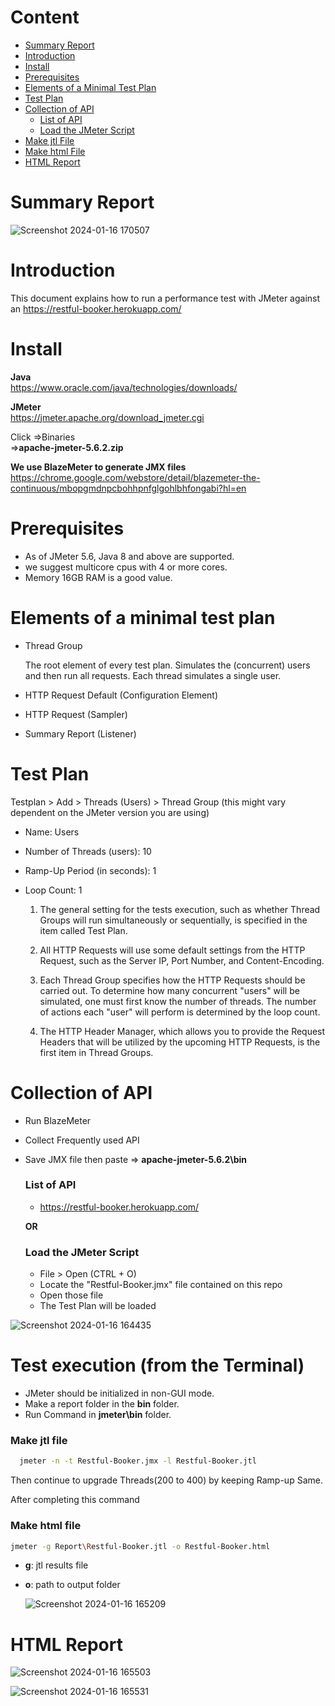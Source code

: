 # Content

- [Summary Report](https://github.com/tanvirseraj/Restful-Booker-Performance-Testing#SummaryReport)
- [Introduction](https://github.com/tanvirseraj/Restful-Booker-Performance-Testing#introduction)  
- [Install](https://github.com/tanvirseraj/Restful-Booker-Performance-Testing)      
- [Prerequisites](https://github.com/imranhasanraaz/jmeter-perfomance-testing#prerequisites)
- [Elements of a Minimal Test Plan](https://github.com/imranhasanraaz/jmeter-perfomance-testing#Elements-of-a-minimal-test-plan)    
- [Test Plan](https://github.com/imranhasanraaz/jmeter-perfomance-testing#test-plan)
- [Collection of API](https://github.com/imranhasanraaz/jmeter-perfomance-testing#collection-of-api)   
    - [List of API](https://github.com/imranhasanraaz/jmeter-perfomance-testing#list-of-api) 
    - [Load the JMeter Script](https://github.com/imranhasanraaz/jmeter-perfomance-testing#load-the-jmeter-script)
- [Make jtl File](https://github.com/imranhasanraaz/jmeter-perfomance-testing#make-jtl-file)  
- [Make html File](https://github.com/imranhasanraaz/jmeter-perfomance-testing#make-html-file)  
- [HTML Report](https://github.com/imranhasanraaz/jmeter-perfomance-testing#html-report) 

# Summary Report



![Screenshot 2024-01-16 170507](https://github.com/tanvirseraj/Restful-Booker-Performance-Testing/assets/85784149/5963d7a1-4faf-4383-a72c-ccfcc4fd784b)



# Introduction

This document explains how to run a performance test with JMeter against an https://restful-booker.herokuapp.com/

# Install

**Java**  
https://www.oracle.com/java/technologies/downloads/

**JMeter**  
https://jmeter.apache.org/download_jmeter.cgi  

Click =>Binaries    
=>**apache-jmeter-5.6.2.zip**

**We use BlazeMeter to generate JMX files**    
https://chrome.google.com/webstore/detail/blazemeter-the-continuous/mbopgmdnpcbohhpnfglgohlbhfongabi?hl=en

# Prerequisites
- As of JMeter 5.6, Java 8 and above are supported.
- we suggest  multicore cpus with 4 or more cores.
- Memory 16GB RAM is a good value.


# Elements of a minimal test plan
- Thread Group

    The root element of every test plan. Simulates the (concurrent) users and then run all requests. Each thread simulates a single user.

- HTTP Request Default (Configuration Element)

- HTTP Request (Sampler)

- Summary Report (Listener)

# Test Plan

Testplan > Add > Threads (Users) > Thread Group (this might vary dependent on the JMeter version you are using)

- Name: Users
- Number of Threads (users): 10
- Ramp-Up Period (in seconds): 1
- Loop Count: 1

  1) The general setting for the tests execution, such as whether Thread Groups will run simultaneously or sequentially, is specified in the item called Test Plan.

  2) All HTTP Requests will use some default settings from the HTTP Request, such as the Server IP, Port Number, and Content-Encoding.

  3) Each Thread Group specifies how the HTTP Requests should be carried out. To determine how many concurrent "users" will be simulated, one must first know the number of threads. The number of actions each "user" will perform is determined by the loop count.

  4) The HTTP Header Manager, which allows you to provide the Request Headers that will be utilized by the upcoming HTTP Requests, is the first item in Thread Groups.

# Collection of API

- Run BlazeMeter  
- Collect Frequently used API  
- Save JMX file then paste => **apache-jmeter-5.6.2\bin**

    ### List of API 

    - https://restful-booker.herokuapp.com/
    
   **OR**
    
  ### Load the JMeter Script 
   - File > Open (CTRL + O)
   - Locate the "Restful-Booker.jmx" file contained on this repo
   - Open those file
   - The Test Plan will be loaded
     
![Screenshot 2024-01-16 164435](https://github.com/tanvirseraj/Restful-Booker-Performance-Testing/assets/85784149/ad32458f-0e07-4459-9727-abc6e4cfeb8c)



# Test execution (from the Terminal)
 
- JMeter should be initialized in non-GUI mode.
- Make a report folder in the **bin** folder.  
- Run Command in __jmeter\bin__ folder.

 ### Make jtl file

```bash
  jmeter -n -t Restful-Booker.jmx -l Restful-Booker.jtl
```      
  Then continue to upgrade Threads(200 to 400) by keeping Ramp-up Same.   

After completing this command  
   ### Make html file   
  
  ```bash
  jmeter -g Report\Restful-Booker.jtl -o Restful-Booker.html
```
  - **g**: jtl results file

  - **o**: path to output folder

    ![Screenshot 2024-01-16 165209](https://github.com/tanvirseraj/Restful-Booker-Performance-Testing/assets/85784149/35307f29-98b6-46bb-a901-87fcb46c0eb4)


# HTML Report

![Screenshot 2024-01-16 165503](https://github.com/tanvirseraj/Restful-Booker-Performance-Testing/assets/85784149/a272d62c-666e-4803-b34b-f0b5e5f3d29d)

![Screenshot 2024-01-16 165531](https://github.com/tanvirseraj/Restful-Booker-Performance-Testing/assets/85784149/52a6001c-247d-4c79-bf44-124175cced1c)

